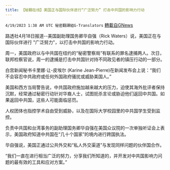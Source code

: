 ```yaml
---
title: 【秘翻在线】美国正与国际伙伴进行“广泛努力” 打击中共国的影响力行动
---
```

`4/19/2023 1:38 AM UTC 秘密翻譯組G-Translators` [轉載自GNews](https://gnews.org/articles/1238537)

        

路透社4月18日报道--美国副助理国务卿华自强（Rick Waters）说，美国正在与国际伙伴进行 "广泛努力"，以打击中共国的影响力行动。

周一，美国政府以与中共国在纽约的“秘密警察局”有联系的罪名逮捕两人。次日，联邦检察官说，周一的逮捕是打击中共国针对持不同政见者的镇压行动的一部分。

白宫新闻秘书卡里娜·让-皮埃尔 (Karine Jean-Pierre)在新闻发布会上说：“我们不会容忍中共政府或任何外国政府骚扰或威胁美国人。”

美国和西方当局警告说，中共国政府施加越来越大的压力，迫使其海外批评者保持沉默，经常通过秘密行动针对华裔人士，试图扼杀言论或胁迫他们返回中共国。如果返回中共国，这些人可能面临惩罚。

人权团体也指控学术自由受到威胁，以及在国际大学校园里的中共国学生受到监控。

负责中共国和台湾事务的副助理国务卿华自强在美国众议院的一次单独听证会上表示，美国政府知道中共国在“几十个国家”的境内进行跨国执法。

华自强说，美国正通过公共外交和“私人外交渠道”与发现同样问题的伙伴国合作。

“我们一直在进行相当广泛的努力，分享我们所知道的，并开发对中共国影响力问题的最有效的工具和应对方案。”
